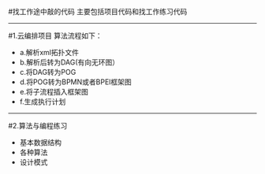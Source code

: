 #找工作途中敲的代码
主要包括项目代码和找工作练习代码
___________________________
#1.云编排项目
算法流程如下：
- a.解析xml拓扑文件
- b.解析后转为DAG(有向无环图）
- c.将DAG转为POG
- d.将POG转为BPMN或者BPEl框架图
- e.将子流程插入框架图
- f.生成执行计划
___________________________

#2.算法与编程练习
- 基本数据结构
- 各种算法
- 设计模式